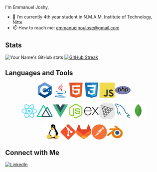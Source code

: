 
I'm Emmanuel Joshy,

- 🔭 I’m currently 4th year student in N.M.A.M. Institute of Technology, Nitte
- 📫 How to reach me: emmanuelpoulose@gmail.com


## Stats

![Your Name's GitHub stats](https://github-readme-stats.vercel.app/api?username=Eman-69&show_icons=true&theme=radical)
<a href="https://git.io/streak-stats"><img src="https://github-readme-streak-stats.herokuapp.com?user=Eman-69&hide_current_streak=true&hide_longest_streak=true" alt="GitHub Streak" /></a>

## Languages and Tools
<div>
  <div style="display:flex; justify-content:center;">
    <img src="techstack/Cpp.svg" width="50px"></img>
    <img src="techstack/Java.svg" width="50px"></img>
    <img src="techstack/HTML5.svg" width="50px"></img>
    <img src="techstack/CSS3.svg" width="50px"></img>
    <img src="techstack/JavaScript.svg" width="50px"></img>
    <img src="techstack/PHP.svg" width="50px"></img>
  </div>
  <br>
  <div style="display:flex; justify-content:center;">
    <img src="techstack/React.svg" width="50px"></img>
    <img src="techstack/Nuxt.svg" width="50px"></img>
    <img src="techstack/Vue.js.svg" width="50px"></img>
    <img src="techstack/Node.js.svg" width="50px"></img>
    <img src="techstack/Express.svg" width="50px"></img>
    <img src="techstack/Three.js.svg" style="fill:grey;" width="50px"></img>
    <img src="techstack/MySQL.svg" width="50px"></img>
    <img src="techstack/MongoDB.svg" width="50px"></img>
  </div>
  <br>
  <div style="display:flex; justify-content:center;">
    <img src="techstack/Linux.svg" width="50px"></img>
    <img src="techstack/Git.svg" width="50px"></img>
    <img src="techstack/GitLab.svg" width="50px"></img>
    <img src="techstack/Postman.svg" width="50px"></img>
    <img src="techstack/Blender.svg" width="50px"></img>
  </div>
</div>

## Connect with Me

[![LinkedIn](https://img.shields.io/badge/LinkedIn-Emmanuel_Joshy-blue)](https://www.linkedin.com/in/emmanuel-joshy/)





<!---
Eman-69/Eman-69 is a ✨ special ✨ repository because its `README.md` (this file) appears on your GitHub profile.
You can click the Preview link to take a look at your changes.
--->
